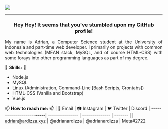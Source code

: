 ![](https://i.imgur.com/zRlCKxh.png)
_________________
<h3 align="center">Hey Hey! It seems that you've stumbled upon my GitHub profile!</h3>
<p align="justify">My name is Adrian, a Computer Science student at the University of Indonesia and part-time web developer. I primarily on projects with common web technologies (MEAN stack, MySQL, and of course HTML-CSS) with some forays into other programming languages as part of my degree.</p>


💬 **Skills:** 💬
  - Node.js
  - MySQL
  - Linux (Administration, Command-Line [Bash Scripts, Crontabs])
  - HTML-CSS (Vanilla and Bootstrap)
  - Vue.js
  
📫 **How to reach me:** 📫
| 📧 Email                    | 📷 Instagram       | 🐦 Twitter        | Discord
| -------------------------| --------------- | -------------- | ------- |
| adrian@ardizza.xyz       | @adrianardizza  | @adrianardizza | Meta#2722

  

<!--
**Meta1807/Meta1807** is a ✨ _special_ ✨ repository because its `README.md` (this file) appears on your GitHub profile.
Here are some ideas to get you started:

- 🔭 I’m currently working on ...
- 🌱 I’m currently learning ...
- 👯 I’m looking to collaborate on ...
- 🤔 I’m looking for help with ...
- 💬 Ask me about ...

- 😄 Pronouns: ...
- ⚡ Fun fact: ...
-->
